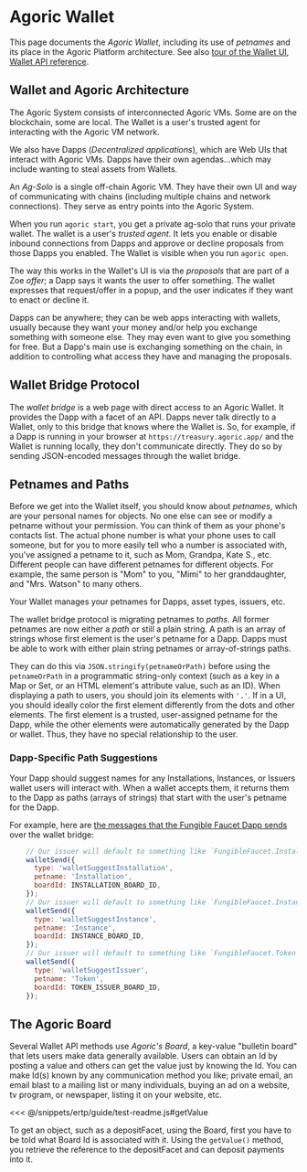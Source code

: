 # Agoric Wallet

This page documents the *Agoric Wallet*, including its use of *petnames* and its place in the Agoric Platform
architecture. See also [tour of the Wallet UI](./ui.md), [Wallet API reference](/reference/wallet-api.md).

## Wallet and Agoric Architecture

The Agoric System consists of interconnected Agoric VMs. Some are 
on the blockchain, some are local. The Wallet is a user's trusted 
agent for interacting with the Agoric VM network.

We also have Dapps (*Decentralized applications*), which are Web UIs 
that interact with Agoric VMs. Dapps have their own agendas...which
may include wanting to steal assets from Wallets. 

An *Ag-Solo* is a single off-chain Agoric VM. They have their own UI
and way of communicating with chains (including multiple chains and
network connections). They serve as entry points into the Agoric System.

When you run `agoric start`, you get a private ag-solo that runs your 
private wallet. The wallet is a user's *trusted agent*. It lets you
enable or disable inbound connections from Dapps and approve or decline
proposals from those Dapps you enabled. The Wallet is visible 
when you run `agoric open`.

The way this works in the Wallet's UI is via the *proposals* that are
part of a Zoe *offer*; a Dapp says it wants the user to offer something.
The wallet expresses that request/offer in a popup, and the user indicates
if they want to enact or decline it. 

Dapps can be anywhere; they can be web apps interacting with wallets, 
usually because they want your money and/or help you exchange something
with someone else. They may even want to give you something for free. 
But a Dapp's main use is exchanging something on the chain, in addition
to controlling what access they have and managing the proposals.

## Wallet Bridge Protocol

The *wallet bridge* is a web page with direct access to an Agoric Wallet. It provides
the Dapp with a facet of an API. Dapps never talk directly to a Wallet, only to
this bridge that knows where the Wallet is. So, for example, if a Dapp is running in
your browser at `https://treasury.agoric.app/` and the Wallet is running locally, 
they don't communicate directly. They do so by sending JSON-encoded messages through 
the wallet bridge.

## Petnames and Paths

Before we get into the Wallet itself, you should know about *petnames*,
which are your personal names for objects. No one else can see or
modify a petname without your permission. You can think of them as
your phone's contacts list. The actual phone number is what your phone
uses to call someone, but for you to more easily tell who a number is
associated with, you've assigned a petname to it, such as Mom,
Grandpa, Kate S., etc. Different people can have different petnames for
different objects. For example, the same person is "Mom" to you, "Mimi"
to her granddaughter, and "Mrs. Watson" to many others.

Your Wallet manages your petnames for Dapps, asset types, issuers, etc. 

The wallet bridge protocol is migrating petnames to *paths*. All former petnames
are now either a *path* or still a plain string. A path is an array of strings
whose first element is the user's petname for a Dapp. Dapps must be able to
work with either plain string petnames or array-of-strings paths. 

They can do this via `JSON.stringify(petnameOrPath)` before using the `petnameOrPath` in
a programmatic string-only context (such as a key in a Map or Set, or an HTML element's 
attribute value, such as an ID).  When displaying a path to users, you should join its
elements with `'.'`. If in a UI, you should ideally color the first element 
differently from the dots and other elements. The first element is a trusted, 
user-assigned petname for the Dapp, while the other elements were automatically 
generated by the Dapp or wallet. Thus, they have no special relationship to the user.

### Dapp-Specific Path Suggestions

Your Dapp should suggest names for any Installations, Instances, or Issuers wallet users
will interact with. When a wallet accepts them, it returns them to the Dapp as paths (arrays 
of strings) that start with the user's petname for the Dapp.

For example, here are [the messages that the Fungible Faucet Dapp 
sends](https://github.com/Agoric/dapp-fungible-faucet/blob/6092d6648a7a773d299c79fecd44bb650f6cfa06/ui/public/src/main.js#L145) 
over the wallet bridge:

```js
    // Our issuer will default to something like `FungibleFaucet.Installation`.
    walletSend({
      type: 'walletSuggestInstallation',
      petname: 'Installation',
      boardId: INSTALLATION_BOARD_ID,
    });
    // Our issuer will default to something like `FungibleFaucet.Instance`.
    walletSend({
      type: 'walletSuggestInstance',
      petname: 'Instance',
      boardId: INSTANCE_BOARD_ID,
    });
    // Our issuer will default to something like `FungibleFaucet.Token`.
    walletSend({
      type: 'walletSuggestIssuer',
      petname: 'Token',
      boardId: TOKEN_ISSUER_BOARD_ID,
    });
 ```

## The Agoric Board

Several Wallet API methods use *Agoric's Board*, a key-value "bulletin board" that
lets users make data generally available. Users can obtain an Id by posting a value and 
others can get the value just by knowing the Id. You can make Id(s) known by any 
communication method you like; private email, an email blast to a mailing list 
or many individuals, buying an ad on a website, tv program, or newspaper, 
listing it on your website, etc.

<<< @/snippets/ertp/guide/test-readme.js#getValue

To get an object, such as a depositFacet, using the Board, first you have
to be told what Board Id is associated with it. Using the `getValue()` method,
you retrieve the reference to the depositFacet and can deposit payments into it. 
